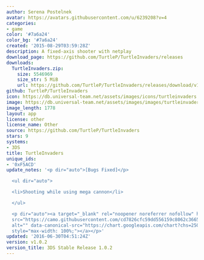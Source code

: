 ```yaml
---
author: Serena Postelnek
avatar: https://avatars.githubusercontent.com/u/6239208?v=4
categories:
- game
color: '#7a6a24'
color_bg: '#7a6a24'
created: '2015-08-29T03:59:28Z'
description: A fixed-axis shooter with netplay
download_page: https://github.com/TurtleP/TurtleInvaders/releases
downloads:
  TurtleInvaders.zip:
    size: 5546969
    size_str: 5 MiB
    url: https://github.com/TurtleP/TurtleInvaders/releases/download/v1.0.2/TurtleInvaders.zip
github: TurtleP/TurtleInvaders
icon: https://db.universal-team.net/assets/images/icons/turtleinvaders.png
image: https://db.universal-team.net/assets/images/images/turtleinvaders.png
image_length: 1778
layout: app
license: other
license_name: Other
source: https://github.com/TurtleP/TurtleInvaders
stars: 9
systems:
- 3DS
title: TurtleInvaders
unique_ids:
- '0xF5ACD'
update_notes: '<p dir="auto">[Bugs Fixed]</p>

  <ul dir="auto">

  <li>Shooting while using mega cannon</li>

  </ul>

  <p dir="auto"><a target="_blank" rel="noopener noreferrer nofollow" href="https://camo.githubusercontent.com/cd7826cfc59dd556159c8062c366556bb666e2d8cc4b2d938e57e415184e1b21/68747470733a2f2f63686172742e676f6f676c65617069732e636f6d2f63686172743f6368733d32353078323530266368743d71722663686c3d6874747073253341253246253246646c2e64726f70626f7875736572636f6e74656e742e636f6d253246752532463937363339333437253246547572746c65496e7661646572732e636961"><img
  src="https://camo.githubusercontent.com/cd7826cfc59dd556159c8062c366556bb666e2d8cc4b2d938e57e415184e1b21/68747470733a2f2f63686172742e676f6f676c65617069732e636f6d2f63686172743f6368733d32353078323530266368743d71722663686c3d6874747073253341253246253246646c2e64726f70626f7875736572636f6e74656e742e636f6d253246752532463937363339333437253246547572746c65496e7661646572732e636961"
  alt="" data-canonical-src="https://chart.googleapis.com/chart?chs=250x250&amp;cht=qr&amp;chl=https%3A%2F%2Fdl.dropboxusercontent.com%2Fu%2F97639347%2FTurtleInvaders.cia"
  style="max-width: 100%;"></a></p>'
updated: '2016-06-30T04:51:24Z'
version: v1.0.2
version_title: 3DS Stable Release 1.0.2
---
```

